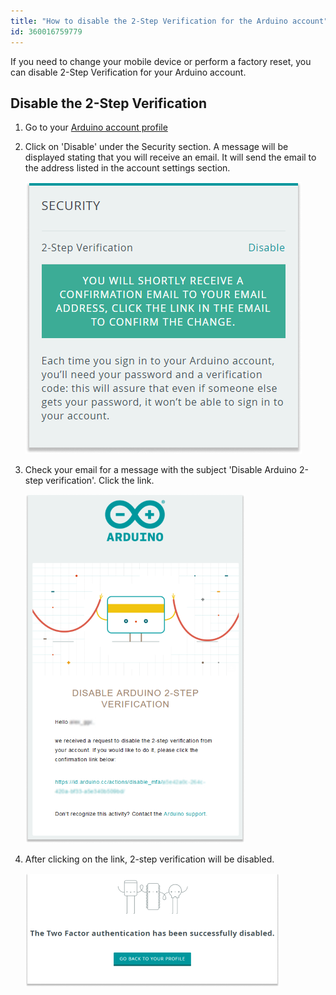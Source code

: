 ```yaml
---
title: "How to disable the 2-Step Verification for the Arduino account"
id: 360016759779
---
```


If you need to change your mobile device or perform a factory reset, you can disable 2-Step Verification for your Arduino account.

## Disable the 2-Step Verification

1. Go to your [Arduino account profile](https://id.arduino.cc/)

2. Click on 'Disable' under the Security section. A message will be displayed stating that you will receive an email. It will send the email to the address listed in the account settings section.

   ![Security section highlighted in the profile page](img/2factorAuth1.png)

3. Check your email for a message with the subject 'Disable Arduino 2-step verification'. Click the link.

   !["Disable Arduino 2-step verification" email containing deactivation link](img/2factorAuth2.png)

4. After clicking on the link, 2-step verification will be disabled.

   !["The Two Factor authentication has been successfully disabled" written in profile page](img/2factorAuth3.png)
